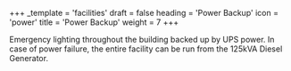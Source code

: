 +++
_template = 'facilities'
draft = false
heading = 'Power Backup'
icon = 'power'
title = 'Power Backup'
weight = 7
+++

Emergency lighting throughout the building backed up by UPS power.
In case of power failure, the entire facility can be run from the 125kVA Diesel Generator.
